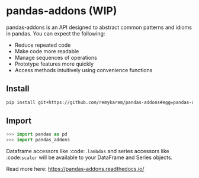 # pandas-addons (WIP)

pandas-addons is an API designed to abstract common
patterns and idioms in pandas. You can expect the following:

- Reduce repeated code
- Make code more readable
- Manage sequences of operations
- Prototype features more quickly
- Access methods intuitively using convenience functions

## Install

```bash
pip install git+https://github.com/remykarem/pandas-addons#egg=pandas-addons
```

## Import

```python
>>> import pandas as pd
>>> import pandas_addons
```

Dataframe accessors like :code:`.lambdas` and series accessors like :code:`scaler`
will be available to your DataFrame and Series objects.

Read more here: https://pandas-addons.readthedocs.io/
